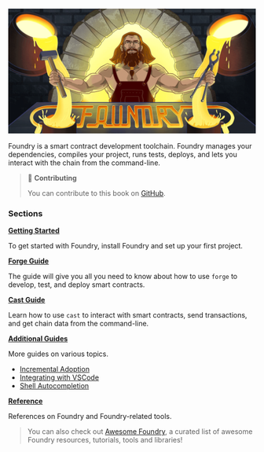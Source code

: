 ![Foundry Banner](images/foundry-banner.png)

Foundry is a smart contract development toolchain. Foundry manages your dependencies, compiles your project, runs tests, deploys, and lets you interact with the chain from the command-line.

> 📖 **Contributing**
>
> You can contribute to this book on [GitHub](https://github.com/onbjerg/foundry-book).

### Sections

**[Getting Started](getting-started)**

To get started with Foundry, install Foundry and set up your first project.

**[Forge Guide](forge)**

The guide will give you all you need to know about how to use `forge` to develop, test, and deploy smart contracts.

**[Cast Guide](cast)**

Learn how to use `cast` to interact with smart contracts, send transactions, and get chain data from the command-line.

**[Additional Guides](guides)**

More guides on various topics.

- [Incremental Adoption](guides/incremental-adoption.md)
- [Integrating with VSCode](guides/vscode.md)
- [Shell Autocompletion](guides/shell-autocompletion.md)

**[Reference](reference)**

References on Foundry and Foundry-related tools.

> You can also check out [Awesome Foundry](https://github.com/crisgarner/awesome-foundry), a curated list of awesome Foundry resources, tutorials, tools and libraries!
